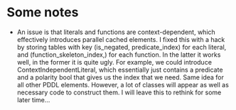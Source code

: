 # Some notes

- An issue is that literals and functions are context-dependent, which effectively introduces parallel cached elements. I fixed this with a hack by storing tables with key (is_negated, predicate_index) for each literal, and (function_skeleton_index,) for each function. In the latter it works well, in the former it is quite ugly. For example, we could introduce ContextIndependentLiteral, which essentially just contains a predicate and a polarity bool that gives us the index that we need. Same idea for all other PDDL elements. However, a lot of classes will appear as well as necessary code to construct them. I will leave this to rethink for some later time...
